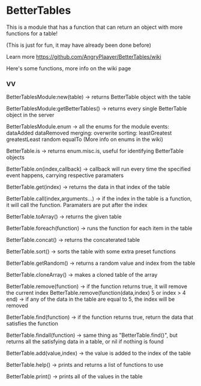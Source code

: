 # BetterTables
This is a module that has a function that can return an object with more functions for a table!

(This is just for fun, it may have already been done before)

Learn more https://github.com/AngryPlaayer/BetterTables/wiki

Here's some functions, more info on the wiki page
### VV

BetterTablesModule:new(table) -> returns BetterTable object with the table

BetterTablesModule:getBetterTables() -> returns every single BetterTable object in the server

BetterTablesModule.enum -> all the enums for the module
	events:
		dataAdded
		dataRemoved
	merging:
		overwrite
	sorting:
		leastGreatest
		greatestLeast
		random
		equalTo
(More info on enums in the wiki)

BetterTable.is -> returns enum.misc.is, useful for identifying BetterTable objects
		
BetterTable.on(index,callback) -> callback will run every time the specified event happens, carrying respective paramaters
		
BetterTable.get(index) -> returns the data in that index of the table
		
BetterTable.call(index,arguments...) -> if the index in the table is a function, it will call the function. Paramaters are put after the index
		
BetterTable.toArray() -> returns the given table
		
BetterTable.foreach(function) -> runs the function for each item in the table
		
BetterTable.concat() -> returns the concaterated table
		
BetterTable.sort() -> sorts the table with some extra preset functions
		
BetterTable.getRandom() -> returns a random value and index from the table
		
BetterTable.cloneArray() -> makes a cloned table of the array
		
BetterTable.remove(function) -> if the function returns true, it will remove the current index
BetterTable.remove(function(data,index) <Example
	return a > 5 or index > 4
end) -> if any of the data in the table are equal to 5, the index will be removed
		
BetterTable.find(function) -> if the function returns true, return the data that satisfies the function
		
BetterTable.findall(function) -> same thing as "BetterTable.find()", but returns all the satisfying data in a table, or nil if nothing is found
		
BetterTable.add(value,index) -> the value is added to the index of the table
		
BetterTable.help() -> prints and returns a list of functions to use
		
BetterTable.print() -> prints all of the values in the table
